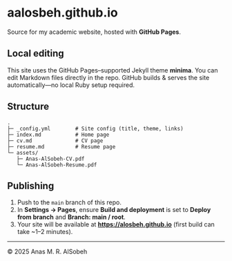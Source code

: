 # aalosbeh.github.io

Source for my academic website, hosted with **GitHub Pages**.

## Local editing
This site uses the GitHub Pages–supported Jekyll theme **minima**. You can edit Markdown files directly in the repo. GitHub builds & serves the site automatically—no local Ruby setup required.

## Structure
```
.
├─ _config.yml        # Site config (title, theme, links)
├─ index.md           # Home page
├─ cv.md              # CV page
├─ resume.md          # Resume page
└─ assets/
   ├─ Anas-AlSobeh-CV.pdf
   └─ Anas-AlSobeh-Resume.pdf
```

## Publishing
1. Push to the `main` branch of this repo.
2. In **Settings → Pages**, ensure **Build and deployment** is set to **Deploy from branch** and **Branch: main / root**.
3. Your site will be available at **https://alosbeh.github.io** (first build can take ~1–2 minutes).

---

© 2025 Anas M. R. AlSobeh
